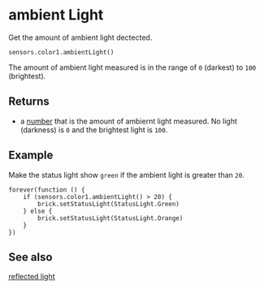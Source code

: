 # ambient Light

Get the amount of ambient light dectected.

```sig
sensors.color1.ambientLight()
```

The amount of ambient light measured is in the range of `0` (darkest) to `100` (brightest).

## Returns

* a [number](/types/number) that is the amount of ambiernt light measured. No light (darkness) is `0` and the brightest light is `100`.

## Example

Make the status light show ``green`` if the ambient light is greater than `20`.

```blocks
forever(function () {
    if (sensors.color1.ambientLight() > 20) {
        brick.setStatusLight(StatusLight.Green)
    } else {
        brick.setStatusLight(StatusLight.Orange)
    }
})
```

## See also

[reflected light](/reference/sensors/color-sensor/reflected-light)